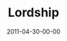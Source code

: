 ---
layout: message
category: message
series: "The Story"
title: "Lordship"
date: 2011-04-30-00-00
message_id: 669
audio: "http://s3.amazonaws.com/crossroadsaudiomessages/thestory06.mp3"
audio-duration: "54:05"
program: "http://s3.amazonaws.com/crossroads-media/media/legacy/documents/04_30-05_01-11Program.pdf"
description: "Brian Tome talks about what it means to submit to the King of the story."
video: "https://s3.amazonaws.com/crossroadsvideomessages/thestory06.mp4"
video-duration: "54:12"
video-image: "http://s3.amazonaws.com/crossroads-media/images/legacy/content/thestory06_still.jpg"
explicit: "N"
---